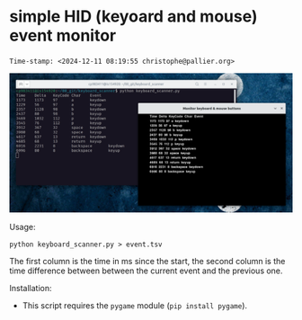 simple HID (keyoard and mouse) event monitor
============================================

`Time-stamp: <2024-12-11 08:19:55 christophe@pallier.org>`

![screenshot](app_small.png)


Usage:

```
python keyboard_scanner.py > event.tsv
```

The first column is the time in ms since the start, the second column is the time difference between between the current event and the previous one.

Installation:

 * This script requires the `pygame` module (`pip install pygame`).
 

